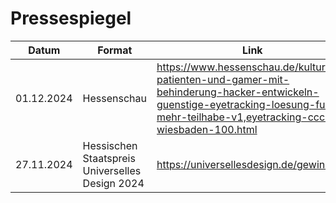 # Pressespiegel


| Datum      | Format                                          | Link                                                                                                         |
| ------------ | ------------------------------------------------- | -------------------------------------------------------------------------------------------------------------- |
| 01.12.2024 | Hessenschau                                     | <https://www.hessenschau.de/kultur/als-patienten-und-gamer-mit-behinderung-hacker-entwickeln-guenstige-eyetracking-loesung-fuer-mehr-teilhabe-v1,eyetracking-ccc-wiesbaden-100.html> |
| 27.11.2024 | Hessischen Staatspreis Universelles Design 2024 | <https://universellesdesign.de/gewinner>|
